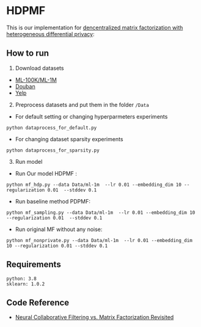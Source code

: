 # HDPMF

This is our implementation for [dencentralized matrix factorization with heterogeneous differential privacy](https://arxiv.org/pdf/2212.00306.pdf):


## How to run
1. Download datasets
- [ML-100K/ML-1M](https://grouplens.org/datasets/movielens/)
- [Douban](https://www.kaggle.com/datasets/fengzhujoey/douban-datasetratingreviewside-information)
- [Yelp](https://www.yelp.com/dataset)

2. Preprocess datasets and put them in the folder ```/Data```
- For default setting or changing hyperparmeters experiments
```
python dataprocess_for_default.py 
```
- For changing dataset sparsity experiments
```
python dataprocess_for_sparsity.py 
```

3. Run model

- Run Our model HDPMF :
```
python mf_hdp.py --data Data/ml-1m  --lr 0.01 --embedding_dim 10 --regularization 0.01  --stddev 0.1
```

- Run baseline method PDPMF:
```
python mf_sampling.py --data Data/ml-1m  --lr 0.01 --embedding_dim 10 --regularization 0.01  --stddev 0.1
```

- Run original MF without any noise:
```
python mf_nonprivate.py --data Data/ml-1m  --lr 0.01 --embedding_dim 10 --regularization 0.01 --stddev 0.1
```

## Requirements
```
python: 3.8
sklearn: 1.0.2
```

## Code Reference

- [Neural Collaborative Filtering vs. Matrix Factorization Revisited](https://github.com/google-research/google-research/tree/master/dot_vs_learned_similarity)
